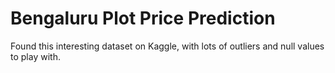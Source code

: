 # Bengaluru Plot Price Prediction
Found this interesting dataset on Kaggle, with lots of outliers and null values to play with. 
